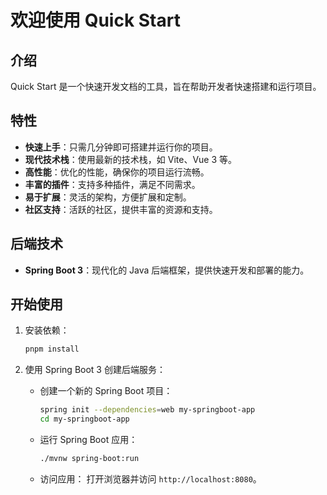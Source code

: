 # 欢迎使用 Quick Start

## 介绍

Quick Start 是一个快速开发文档的工具，旨在帮助开发者快速搭建和运行项目。

## 特性

- **快速上手**：只需几分钟即可搭建并运行你的项目。
- **现代技术栈**：使用最新的技术栈，如 Vite、Vue 3 等。
- **高性能**：优化的性能，确保你的项目运行流畅。
- **丰富的插件**：支持多种插件，满足不同需求。
- **易于扩展**：灵活的架构，方便扩展和定制。
- **社区支持**：活跃的社区，提供丰富的资源和支持。

## 后端技术

- **Spring Boot 3**：现代化的 Java 后端框架，提供快速开发和部署的能力。

## 开始使用

1. 安装依赖：
   ```sh
   pnpm install 
   ```

2. 使用 Spring Boot 3 创建后端服务：

   - 创建一个新的 Spring Boot 项目：
     ```sh
     spring init --dependencies=web my-springboot-app
     cd my-springboot-app
     ```

   - 运行 Spring Boot 应用：
     ```sh
     ./mvnw spring-boot:run
     ```

   - 访问应用：
     打开浏览器并访问 `http://localhost:8080`。 